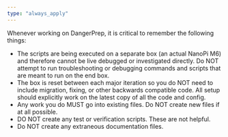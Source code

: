 ```yaml
---
type: "always_apply"
---
```


Whenever working on DangerPrep, it is critical to remember the following things:

- The scripts are being executed on a separate box (an actual NanoPi M6) and therefore cannot be live debugged or investigated directly. Do NOT attempt to run troubleshooting or debugging commands and scripts that are meant to run on the end box.
- The box is reset between each major iteration so you do NOT need to include migration, fixing, or other backwards compatible code. All setup should explicitly work on the latest copy of all the code and config.
- Any work you do MUST go into existing files. Do NOT create new files if at all possible.
- DO NOT create any test or verification scripts. These are not helpful.
- Do NOT create any extraneous documentation files.
